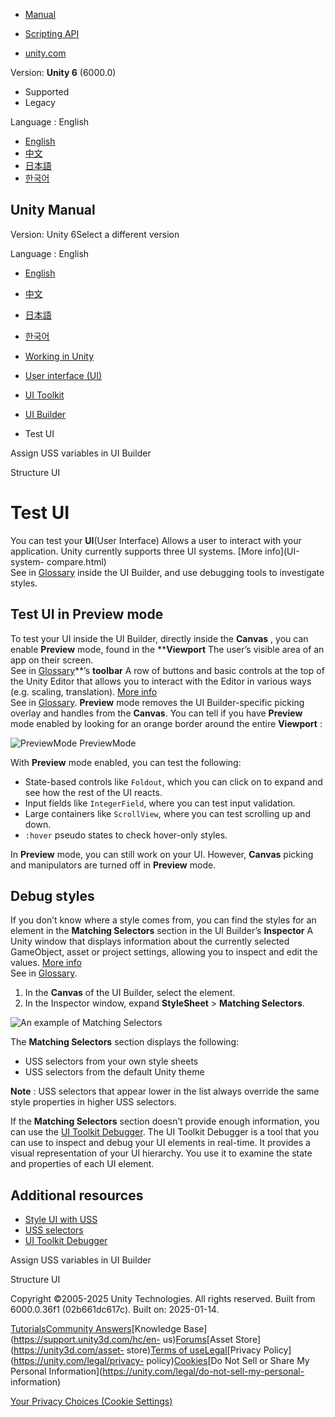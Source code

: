[](https://docs.unity3d.com)

  * [Manual](../Manual/index.html)
  * [Scripting API](../ScriptReference/index.html)

  * [unity.com](https://unity.com/)

Version: **Unity 6** (6000.0)

  * Supported
  * Legacy

Language : English

  * [English](/Manual/UIB-testing-ui.html)
  * [中文](/cn/current/Manual/UIB-testing-ui.html)
  * [日本語](/ja/current/Manual/UIB-testing-ui.html)
  * [한국어](/kr/current/Manual/UIB-testing-ui.html)

[](https://docs.unity3d.com)

## Unity Manual

Version: Unity 6Select a different version

Language : English

  * [English](/Manual/UIB-testing-ui.html)
  * [中文](/cn/current/Manual/UIB-testing-ui.html)
  * [日本語](/ja/current/Manual/UIB-testing-ui.html)
  * [한국어](/kr/current/Manual/UIB-testing-ui.html)

  * [Working in Unity](working-in-unity.html)
  * [User interface (UI)](UIToolkits.html)
  * [UI Toolkit](UIElements.html)
  * [UI Builder](UIBuilder.html)
  * Test UI

[](UIB-styling-ui-using-uss-variables.html)

Assign USS variables in UI Builder

[](UIE-structure-ui.html)

Structure UI

# Test UI

You can test your **UI**(User Interface) Allows a user to interact with your
application. Unity currently supports three UI systems. [More info](UI-system-
compare.html)  
See in [Glossary](Glossary.html#UI) inside the UI Builder, and use debugging
tools to investigate styles.

## Test UI in Preview mode

To test your UI inside the UI Builder, directly inside the **Canvas** , you
can enable **Preview** mode, found in the ****Viewport** The user’s visible
area of an app on their screen.  
See in [Glossary](Glossary.html#Viewport)**’s **toolbar** A row of buttons and
basic controls at the top of the Unity Editor that allows you to interact with
the Editor in various ways (e.g. scaling, translation). [More
info](Toolbar.html)  
See in [Glossary](Glossary.html#Toolbar). **Preview** mode removes the UI
Builder-specific picking overlay and handles from the **Canvas**. You can tell
if you have **Preview** mode enabled by looking for an orange border around
the entire **Viewport** :

![PreviewMode](../uploads/Main/UIBuilder/PreviewMode.png) PreviewMode

With **Preview** mode enabled, you can test the following:

  * State-based controls like `Foldout`, which you can click on to expand and see how the rest of the UI reacts.
  * Input fields like `IntegerField`, where you can test input validation.
  * Large containers like `ScrollView`, where you can test scrolling up and down.
  * `:hover` pseudo states to check hover-only styles.

In **Preview** mode, you can still work on your UI. However, **Canvas**
picking and manipulators are turned off in **Preview** mode.

## Debug styles

If you don’t know where a style comes from, you can find the styles for an
element in the **Matching Selectors** section in the UI Builder’s
**Inspector** A Unity window that displays information about the currently
selected GameObject, asset or project settings, allowing you to inspect and
edit the values. [More info](UsingTheInspector.html)  
See in [Glossary](Glossary.html#Inspector).

  1. In the **Canvas** of the UI Builder, select the element.
  2. In the Inspector window, expand **StyleSheet** > **Matching Selectors**.

![An example of Matching
Selectors](../uploads/Main/UIBuilder/MatchingSelectorsFoldout.png)

The **Matching Selectors** section displays the following:

  * USS selectors from your own style sheets
  * USS selectors from the default Unity theme

**Note** : USS selectors that appear lower in the list always override the
same style properties in higher USS selectors.

If the **Matching Selectors** section doesn’t provide enough information, you
can use the [UI Toolkit Debugger](UIE-ui-debugger.html). The UI Toolkit
Debugger is a tool that you can use to inspect and debug your UI elements in
real-time. It provides a visual representation of your UI hierarchy. You use
it to examine the state and properties of each UI element.

## Additional resources

  * [Style UI with USS](UIE-USS.html)
  * [USS selectors](UIE-USS-Selectors.html)
  * [UI Toolkit Debugger](UIE-ui-debugger.html)

[](UIB-styling-ui-using-uss-variables.html)

Assign USS variables in UI Builder

[](UIE-structure-ui.html)

Structure UI

Copyright ©2005-2025 Unity Technologies. All rights reserved. Built from
6000.0.36f1 (02b661dc617c). Built on: 2025-01-14.

[Tutorials](https://learn.unity.com/)[Community
Answers](https://answers.unity3d.com)[Knowledge
Base](https://support.unity3d.com/hc/en-
us)[Forums](https://forum.unity3d.com)[Asset Store](https://unity3d.com/asset-
store)[Terms of
use](https://docs.unity3d.com/Manual/TermsOfUse.html)[Legal](https://unity.com/legal)[Privacy
Policy](https://unity.com/legal/privacy-
policy)[Cookies](https://unity.com/legal/cookie-policy)[Do Not Sell or Share
My Personal Information](https://unity.com/legal/do-not-sell-my-personal-
information)

[Your Privacy Choices (Cookie Settings)](javascript:void\(0\);)


